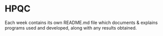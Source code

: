 # HPQC

Each week contains its own README.md file which documents & explains programs used and developed,
along with any results obtained.
